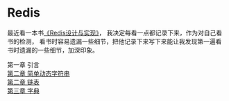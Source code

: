 # Redis
最近看一本书[《Redis设计与实现》](https://book.douban.com/subject/25900156/)，
我决定每看一点都记录下来，作为对自己看书的检测，
看书时容易遗漏一些细节，把他记录下来写下来能让我发现第一遍看书时遗漏的一些细节，加深印象。

第一章 引言  
[第二章 简单动态字符串](./2.md)  
[第二章 链表](./3.md)  
[第三章 字典]()  
